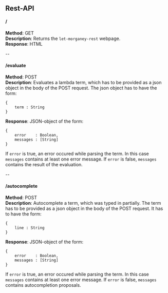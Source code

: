 
## Rest-API


#### /
**Method**: GET  
**Description**: Returns the `let-morganey-rest` webpage.  
**Response**: HTML

--

#### /evaluate
**Method**: POST  
**Description**: Evaluates a lambda term, which has to be provided as a json object in the body of the POST request. The json object has to have the form: 
```
{
    term : String
}
```
**Response**: JSON-object of the form:
```
{ 
    error    : Boolean,
    messages : [String]
}
```
If `error` is true, an error occured while parsing the term. In this case `messages` contains at least one error message. If `error` is false, `messages` contains the result of the evaluation.  

--

#### /autocomplete
**Method**: POST  
**Description**: Autocomplete a term, which was typed in partially. The term has to be provided as a json object in the body of the POST request. It has to have the form:
```
{
    line : String
}
```
**Response**: JSON-object of the form:
```
{ 
    error    : Boolean,
    messages : [String]
}
```
If `error` is true, an error occured while parsing the term. In this case `messages` contains at least one error message. If `error` is false, `messages` contains autocompletion proposals.  

